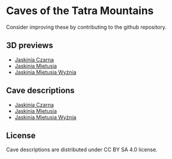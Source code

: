 # Caves of the Tatra Mountains

Consider improving these by contributing to the github repository.

## 3D previews

* [Jaskinia Czarna](czarna_3d.html)
* [Jaskinia Miętusia](mietusia_3d.html)
* [Jaskinia Miętusia Wyżnia](mietusia_wyznia_3d.html)

## Cave descriptions

* [Jaskinia Czarna](jaskinia_czarna_3d.md)
* [Jaskinia Miętusia](jaskinia_mietusia.md)
* [Jaskinia Miętusia Wyżnia](jaskinia_mietusia_wyznia.md)

## License

Cave descriptions are distributed under CC BY SA 4.0 license.